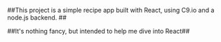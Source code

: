 ##This project is a simple recipe app built with React, using C9.io and a node.js backend. ##

##It's nothing fancy, but intended to help me dive into React##